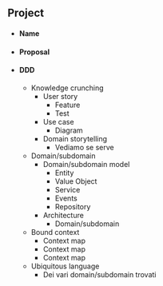 ## Project

- #### Name
- #### Proposal
- #### DDD
  - Knowledge crunching
    - User story
      - Feature
      - Test
    - Use case
      - Diagram 
    - Domain storytelling
      - Vediamo se serve
  - Domain/subdomain
    - Domain/subdomain model
      - Entity
      - Value Object
      - Service
      - Events
      - Repository
    - Architecture
      - Domain/subdomain 
  - Bound context
    - Context map
    - Context map
    - Context map
  - Ubiquitous language
    - Dei vari domain/subdomain trovati